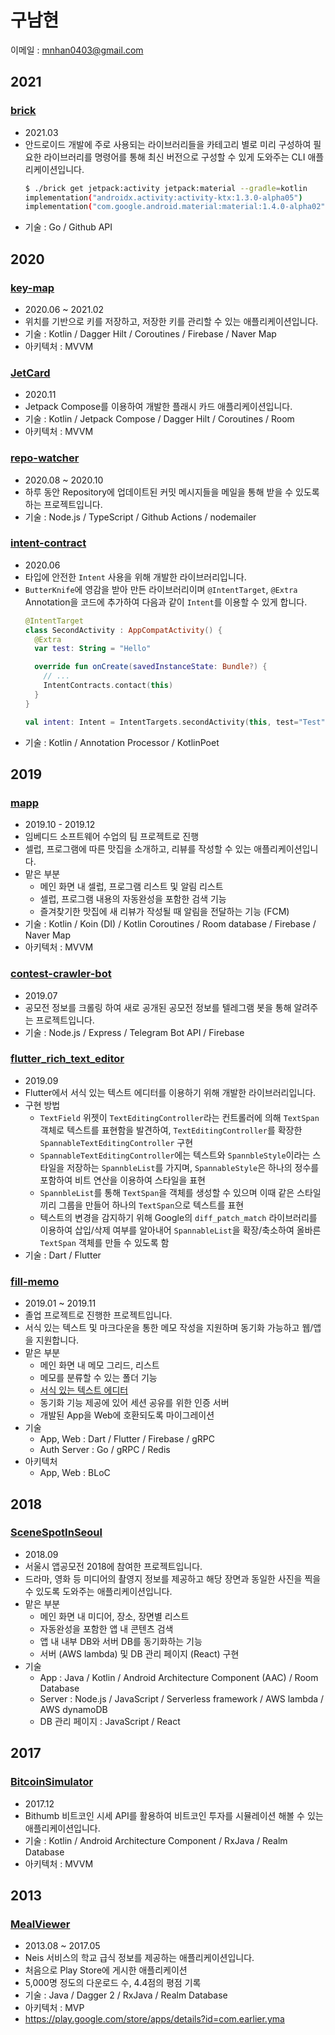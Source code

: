 # 구남현

이메일 : mnhan0403@gmail.com

## 2021

### [brick](https://github.com/namhyun-gu/brick)

- 2021.03
- 안드로이드 개발에 주로 사용되는 라이브러리들을 카테고리 별로 미리 구성하여 필요한 라이브러리를 명령어를 통해 최신 버전으로 구성할 수 있게 도와주는 CLI 애플리케이션입니다.
  ```bash
  $ ./brick get jetpack:activity jetpack:material --gradle=kotlin
  implementation("androidx.activity:activity-ktx:1.3.0-alpha05")
  implementation("com.google.android.material:material:1.4.0-alpha02")
  ```
- 기술 : Go / Github API

## 2020

### [key-map](https://github.com/namhyun-gu/key-map)

- 2020.06 ~ 2021.02
- 위치를 기반으로 키를 저장하고, 저장한 키를 관리할 수 있는 애플리케이션입니다.
- 기술 : Kotlin / Dagger Hilt / Coroutines / Firebase / Naver Map
- 아키텍처 : MVVM

### [JetCard](https://github.com/namhyun-gu/JetCard)

- 2020.11
- Jetpack Compose를 이용하여 개발한 플래시 카드 애플리케이션입니다.
- 기술 : Kotlin / Jetpack Compose / Dagger Hilt / Coroutines / Room
- 아키텍처 : MVVM

### [repo-watcher](https://github.com/namhyun-gu/namhyun-gu/blob/master/projects/repo-watcher.md)

- 2020.08 ~ 2020.10
- 하루 동안 Repository에 업데이트된 커밋 메시지들을 메일을 통해 받을 수 있도록 하는 프로젝트입니다.
- 기술 : Node.js / TypeScript / Github Actions / nodemailer

### [intent-contract](https://github.com/namhyun-gu/intent-contract)

- 2020.06
- 타입에 안전한 `Intent` 사용을 위해 개발한 라이브러리입니다.
- `ButterKnife`에 영감을 받아 만든 라이브러리이며 `@IntentTarget`, `@Extra` Annotation을 코드에 추가하여 다음과 같이 `Intent`를 이용할 수 있게 합니다.
  ```kotlin
  @IntentTarget
  class SecondActivity : AppCompatActivity() {
    @Extra
    var test: String = "Hello"

    override fun onCreate(savedInstanceState: Bundle?) {
      // ...
      IntentContracts.contact(this)
    }
  }

  val intent: Intent = IntentTargets.secondActivity(this, test="Test")
  ```
- 기술 : Kotlin / Annotation Processor / KotlinPoet

## 2019

### [mapp](https://github.com/namhyun-gu/namhyun-gu/blob/master/projects/mapp.md)

- 2019.10 - 2019.12
- 임베디드 소프트웨어 수업의 팀 프로젝트로 진행
- 셀럽, 프로그램에 따른 맛집을 소개하고, 리뷰를 작성할 수 있는 애플리케이션입니다.
- 맡은 부분
  - 메인 화면 내 셀럽, 프로그램 리스트 및 알림 리스트
  - 셀럽, 프로그램 내용의 자동완성을 포함한 검색 기능
  - 즐겨찾기한 맛집에 새 리뷰가 작성될 때 알림을 전달하는 기능 (FCM)
- 기술 : Kotlin / Koin (DI) / Kotlin Coroutines / Room database / Firebase / Naver Map
- 아키텍처 : MVVM

### [contest-crawler-bot](https://github.com/namhyun-gu/namhyun-gu/blob/master/projects/contest-crawler-bot.md)

- 2019.07
- 공모전 정보를 크롤링 하여 새로 공개된 공모전 정보를 텔레그램 봇을 통해 알려주는 프로젝트입니다.
- 기술 : Node.js / Express / Telegram Bot API / Firebase

### [flutter_rich_text_editor](https://github.com/namhyun-gu/flutter_rich_text_editor)

- 2019.09
- Flutter에서 서식 있는 텍스트 에디터를 이용하기 위해 개발한 라이브러리입니다.
- 구현 방법
  - `TextField` 위젯이 `TextEditingController`라는 컨트롤러에 의해 `TextSpan` 객체로 텍스트를 표현함을 발견하여, `TextEditingController`를 확장한 `SpannableTextEditingController` 구현
  - `SpannableTextEditingController`에는 텍스트와 `SpannbleStyle`이라는 스타일을 저장하는 `SpannbleList`를 가지며, `SpannableStyle`은 하나의 정수를 포함하여 비트 연산을 이용하여 스타일을 표현
  - `SpannbleList`를 통해 `TextSpan`을 객체를 생성할 수 있으며 이때 같은 스타일끼리 그룹을 만들어 하나의 `TextSpan`으로 텍스트를 표현
  - 텍스트의 변경을 감지하기 위해 Google의 `diff_patch_match` 라이브러리를 이용하여 삽입/삭제 여부를 알아내어 `SpannableList`을 확장/축소하여 올바른 `TextSpan` 객체를 만들 수 있도록 함
- 기술 : Dart / Flutter

### [fill-memo](https://github.com/namhyun-gu/namhyun-gu/blob/master/projects/fill-memo.md)

- 2019.01 ~ 2019.11
- 졸업 프로젝트로 진행한 프로젝트입니다.
- 서식 있는 텍스트 및 마크다운을 통한 메모 작성을 지원하며 동기화 가능하고 웹/앱을 지원합니다.
- 맡은 부분
  - 메인 화면 내 메모 그리드, 리스트
  - 메모를 분류할 수 있는 폴더 기능
  - [서식 있는 텍스트 에디터](https://github.com/namhyun-gu/flutter_rich_text_editor)
  - 동기화 기능 제공에 있어 세션 공유를 위한 인증 서버
  - 개발된 App을 Web에 호환되도록 마이그레이션
- 기술
  - App, Web : Dart / Flutter / Firebase / gRPC
  - Auth Server : Go / gRPC / Redis
- 아키텍처
  - App, Web : BLoC

## 2018

### [SceneSpotInSeoul](https://github.com/namhyun-gu/namhyun-gu/blob/master/projects/SceneSpotInSeoul.md)

- 2018.09
- 서울시 앱공모전 2018에 참여한 프로젝트입니다.
- 드라마, 영화 등 미디어의 촬영지 정보를 제공하고 해당 장면과 동일한 사진을 찍을 수 있도록 도와주는 애플리케이션입니다.
- 맡은 부분
  - 메인 화면 내 미디어, 장소, 장면별 리스트
  - 자동완성을 포함한 앱 내 콘텐츠 검색
  - 앱 내 내부 DB와 서버 DB를 동기화하는 기능
  - 서버 (AWS lambda) 및 DB 관리 페이지 (React) 구현
- 기술
  - App : Java / Kotlin / Android Architecture Component (AAC) / Room Database
  - Server : Node.js / JavaScript / Serverless framework / AWS lambda / AWS dynamoDB
  - DB 관리 페이지 : JavaScript / React

## 2017

### [BitcoinSimulator](https://github.com/namhyun-gu/namhyun-gu/blob/master/projects/BitcoinSimulator.md)

- 2017.12
- Bithumb 비트코인 시세 API를 활용하여 비트코인 투자를 시뮬레이션 해볼 수 있는 애플리케이션입니다.
- 기술 : Kotlin / Android Architecture Component / RxJava / Realm Database
- 아키텍처 : MVVM

## 2013

### [MealViewer](https://github.com/namhyun-gu/namhyun-gu/blob/master/projects/MealViewer.md)

- 2013.08 ~ 2017.05
- Neis 서비스의 학교 급식 정보를 제공하는 애플리케이션입니다.
- 처음으로 Play Store에 게시한 애플리케이션
- 5,000명 정도의 다운로드 수, 4.4점의 평점 기록
- 기술 : Java / Dagger 2 / RxJava / Realm Database
- 아키텍처 : MVP
- https://play.google.com/store/apps/details?id=com.earlier.yma